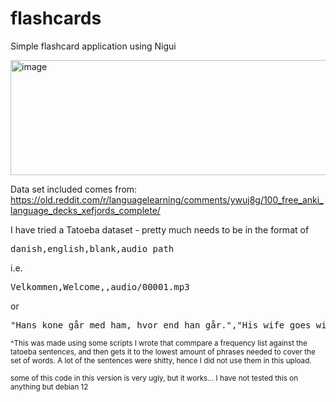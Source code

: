 # flashcards
Simple flashcard application using Nigui

<img width="510" height="184" alt="image" src="https://github.com/user-attachments/assets/f5335454-26a0-42ef-bf42-46dec3ef45bc" />


Data set included comes from: https://old.reddit.com/r/languagelearning/comments/ywuj8g/100_free_anki_language_decks_xefjords_complete/

I have tried a Tatoeba dataset - pretty much needs to be in the format of

<pre>danish,english,blank,audio_path</pre>

i.e. 

<pre>Velkommen,Welcome,,audio/00001.mp3</pre>

or

<pre>"Hans kone går med ham, hvor end han går.","His wife goes with him wherever he goes.",[95 304 84 15 39 45 131 22 84 = 819],audio/00011.mp3</pre>

<sub> ^This was made using some scripts I wrote that commpare a frequency list against the tatoeba sentences, and then gets it to the lowest amount of phrases needed to cover the set of words. A lot of the sentences were shitty, hence I did not use them in this upload. </sub>

<sub> some of this code in this version is very ugly, but it works... I have not tested this on anything but debian 12 </sub>
